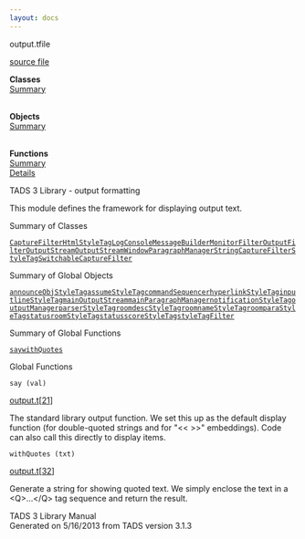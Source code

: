 ```yaml
---
layout: docs
---
```

<span class="title">output.t</span><span class="type">file</span>

[source file](../source/output.t.html)

**Classes**  
[Summary](#_ClassSummary_)  
 

**Objects**  
[Summary](#_ObjectSummary_)  
 

**Functions**  
[Summary](#_FunctionSummary_)  
[Details](#_Functions_)



TADS 3 Library - output formatting

This module defines the framework for displaying output text.



<span id="_ClassSummary_"></span>



<span class="hdln">Summary of Classes</span>  



[`CaptureFilter`](../object/CaptureFilter.html)[`HtmlStyleTag`](../object/HtmlStyleTag.html)[`LogConsole`](../object/LogConsole.html)[`MessageBuilder`](../object/MessageBuilder.html)[`MonitorFilter`](../object/MonitorFilter.html)[`OutputFilter`](../object/OutputFilter.html)[`OutputStream`](../object/OutputStream.html)[`OutputStreamWindow`](../object/OutputStreamWindow.html)[`ParagraphManager`](../object/ParagraphManager.html)[`StringCaptureFilter`](../object/StringCaptureFilter.html)[`StyleTag`](../object/StyleTag.html)[`SwitchableCaptureFilter`](../object/SwitchableCaptureFilter.html)
<span id="_ObjectSummary_"></span>



<span class="hdln">Summary of Global Objects</span>  



[`announceObjStyleTag`](../object/announceObjStyleTag.html)[`assumeStyleTag`](../object/assumeStyleTag.html)[`commandSequencer`](../object/commandSequencer.html)[`hyperlinkStyleTag`](../object/hyperlinkStyleTag.html)[`inputlineStyleTag`](../object/inputlineStyleTag.html)[`mainOutputStream`](../object/mainOutputStream.html)[`mainParagraphManager`](../object/mainParagraphManager.html)[`notificationStyleTag`](../object/notificationStyleTag.html)[`outputManager`](../object/outputManager.html)[`parserStyleTag`](../object/parserStyleTag.html)[`roomdescStyleTag`](../object/roomdescStyleTag.html)[`roomnameStyleTag`](../object/roomnameStyleTag.html)[`roomparaStyleTag`](../object/roomparaStyleTag.html)[`statusroomStyleTag`](../object/statusroomStyleTag.html)[`statusscoreStyleTag`](../object/statusscoreStyleTag.html)[`styleTagFilter`](../object/styleTagFilter.html)
<span id="FunctionSummary_"></span>



<span class="hdln">Summary of Global Functions</span>  



[`say`](#say)[`withQuotes`](#withQuotes)

<span id="_Functions_"></span>



<span class="hdln">Global Functions</span>  



<span id="say"></span>

`say (val)`

[output.t](../file/output.t.html)\[[21](../source/output.t.html#21)\]



The standard library output function. We set this up as the default
display function (for double-quoted strings and for "\<\< \>\>"
embeddings). Code can also call this directly to display items.



<span id="withQuotes"></span>

`withQuotes (txt)`

[output.t](../file/output.t.html)\[[32](../source/output.t.html#32)\]



Generate a string for showing quoted text. We simply enclose the text in
a \<Q\>...\</Q\> tag sequence and return the result.





TADS 3 Library Manual  
Generated on 5/16/2013 from TADS version 3.1.3


